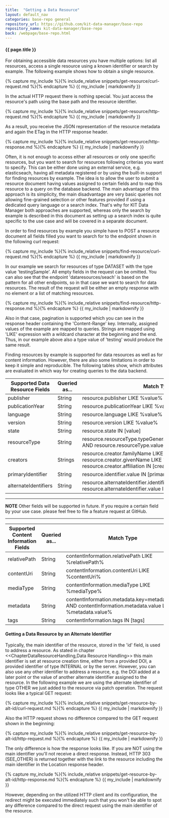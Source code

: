 ```yaml
---
title:  "Getting a Data Resource"
layout: default_nav
categories: base-repo general
repository_url: https://github.com/kit-data-manager/base-repo
repository_name: kit-data-manager/base-repo
back: /webpage/base-repo.html
---
```


#### {{ page.title }}

For obtaining accessible data resources you have multiple options: list all resources, access a single resource using a known identifier or search by example. The following example shows how to obtain a 
single resource.

{% capture my_include %}{% include_relative snippets/get-resource/curl-request.md %}{% endcapture %}
{{ my_include | markdownify }}

In the actual HTTP request there is nothing special. You just access the resource's path using the base path and the resource identifier.

{% capture my_include %}{% include_relative snippets/get-resource/http-request.md %}{% endcapture %}
{{ my_include | markdownify }}

As a result, you receive the JSON representation of the resource metadata and again the ETag in the HTTP response header. 

{% capture my_include %}{% include_relative snippets/get-resource/http-response.md %}{% endcapture %}
{{ my_include | markdownify }}

Often, it is not enough to access either all resources or only one specific resources, but you want to search for resources following criterias you want to specify. This can be either done using an external service, 
e.g. elasticseach, having all metadata registered or by using the built-in support for finding resources by example. The idea is to allow the user to submit a resource document having values assigned to 
certain fields and to map this resource to a query on the database backend. The main advantage of this approach is its simplicity, the main disadvantage are very basic queries not allowing fine-grained 
selection or other features provided if using a dedicated query language or a search index. That's why for KIT Data Manager both approaches are supported, whereas only the search by example is described in this
document as setting up a search index is quite specific to the use case and will be covered in a separate document.

In order to find resources by example you simple have to POST a resource document all fields filled you want to search for to the endpoint shown in the following curl request: 

{% capture my_include %}{% include_relative snippets/find-resource/curl-request.md %}{% endcapture %}
{{ my_include | markdownify }}

In our example we search for resources of type DATASET with the type value 'testingSample'. All empty fields in the request can be omitted. You can also see that the endpoint 'dataresources/seach' is based on the
pattern for all other endpoints, so in that case we want to search for data resources. The result of the request will be either an empty response with no element or a list of matching resources. 

{% capture my_include %}{% include_relative snippets/find-resource/http-response.md %}{% endcapture %}
{{ my_include | markdownify }}

Also in that case, pagination is supported which you can see in the response header containing the 'Content-Range' key. Internally, assigned values of the example are mapped to queries. Strings are mapped using 'LIKE'
expression with a wildcard character at the beginning and the end. Thus, in our example above also a type value of 'testing' would produce the same result. 

Finding resources by example is supported for data resources as well as for content information. However, there are also some limitations in order to keep it simple and reproducible. The following tables show, which 
attributes are evaluated in which way for creating queries to the data backend.

|Supported Data Resource Fields|Queried as...|Match Type
|----|----|----
|publisher|String|resource.publisher LIKE %value%
|publicationYear|String|resource.publicationYear LIKE %value%
|language|String|resource.language LIKE %value%
|version|String|resource.version LIKE %value%
|state|String|resource.state IN [value]
|resourceType|String|resource.resourceType.typeGeneral=resourceType.typeGeneral AND resource.resourceType.value LIKE %resourceType.value%
|creators|Strings|resource.creator.familyName LIKE %creators.familyName% OR resource.creator.givenName LIKE %creators.givenName% OR resource.creator.affiliation IN [creators.affiliation]
|primaryIdentifier|String|resource.identifier.value IN [primaryIdentifier.value]
|alternateIdentifiers|String|resource.alternateIdentifier.identifierType!=INTERNAL AND resource.alternateIdentifier.value IN [alternateIdentifiers.value]

---
**NOTE**
Other fields will be supported in future. If you require a certain field by your use case. please feel free to file a feature request at GitHub.

---


|Supported Content Information Fields|Queried as...|Match Type 
|----|----|----
|relativePath|String|contentInformation.relativePath LIKE %relativePath%
|contentUri|String|contentInformation.contentUri LIKE %contentUri%
|mediaType|String|contentInformation.mediaType LIKE %mediaType%
|metadata|String|contentInformation.metadata.key=metadata.key AND contentInformation.metadata.value LIKE %metadata.value%
|tags|String|contentInformation.tags IN [tags]


#### Getting a Data Resource by an Alternate Identifier

Typically, the main identifier of the resource, stored in the 'id' field, is used to address a resource. As stated in chapter <<ChapterDataResourceHandling,Data Resource Handling>>
this main identifier is set at resource creation time, either from a provided DOI, a provided identifier of type INTERNAL or by the server. However, you can also use any other identifier to address a resource, 
e.g. the DOI added at a later point or the value of another alternate identifier assigned to the resource. In the following example we are using the alternate identifier of type OTHER we just added 
to the resource via patch operation. The request looks like a typical GET request:

{% capture my_include %}{% include_relative snippets/get-resource-by-alt-id/curl-request.md %}{% endcapture %}
{{ my_include | markdownify }}

Also the HTTP request shows no difference compared to the GET request shown in the beginning: 

{% capture my_include %}{% include_relative snippets/get-resource-by-alt-id/http-request.md %}{% endcapture %}
{{ my_include | markdownify }}

The only difference is how the response looks like. If you are NOT using the main identifier you'll not receive a direct response. Instead, HTTP 303 (SEE_OTHER) is returned together with the link
to the resource including the main identifier in the Location response header. 

{% capture my_include %}{% include_relative snippets/get-resource-by-alt-id/http-response.md %}{% endcapture %}
{{ my_include | markdownify }}

However, depending on the utilized HTTP client and its configuration, the redirect might be executed immediately such that you won't be able to spot any difference compared to the direct request 
using the main identifier of the resource.
